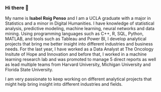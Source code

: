 ### Hi there 👋

<!--
**isabelroigpenso/isabelroigpenso** is a ✨ _special_ ✨ repository because its `README.md` (this file) appears on your GitHub profile.

Here are some ideas to get you started:

- 🔭 I’m currently working on ...
- 🌱 I’m currently learning ...
- 👯 I’m looking to collaborate on ...
- 🤔 I’m looking for help with ...
- 💬 Ask me about ...
- 📫 How to reach me: ...
- 😄 Pronouns: ...
- ⚡ Fun fact: ...
-->

My name is **Isabel Roig Penso** and I am a UCLA graduate with a major in Statistics and a minor in Digital Humanities. I have knowledge of statistical analysis, predictive modeling, machine learning, neural networks and data mining. Using programming languages such as C++, R, SQL, Python, MATLAB, and tools such as Tableau and Power BI, I develop analytical projects that bring me better insight into different industries and business needs. For the last year, I have worked as a Data Analyst at The Oncology Insitute of Hope and Innovation and before that, I worked in a machine learning research lab and was promoted to manage 5 direct reports as well as lead multiple teams from Harvard University, Michigan University and Florida State University. 

I am very passionate to keep working on different analytical projects that might help bring insight into different industries and fields.
